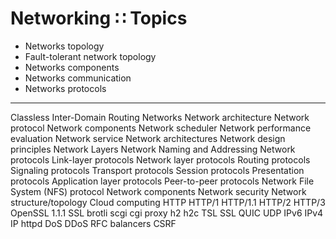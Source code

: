 # Networking ∷ Topics


- Networks topology
- Fault-tolerant network topology
- Networks components
- Networks communication
- Networks protocols


---

Classless Inter-Domain Routing
Networks
Network architecture
Network protocol
Network components
Network scheduler
Network performance evaluation
Network service
Network architectures
Network design principles
Network Layers
Network Naming and Addressing
Network protocols
Link-layer protocols
Network layer protocols
Routing protocols
Signaling protocols
Transport protocols
Session protocols
Presentation protocols
Application layer protocols
Peer-to-peer protocols
Network File System (NFS) protocol
Network components
Network security
Network structure/topology
Cloud computing
HTTP
HTTP/1
HTTP/1.1
HTTP/2
HTTP/3
OpenSSL 1.1.1
SSL
brotli
scgi
cgi
proxy
h2
h2c
TSL
SSL
QUIC
UDP
IPv6
IPv4
IP
httpd
DoS
DDoS
RFC
balancers
CSRF
